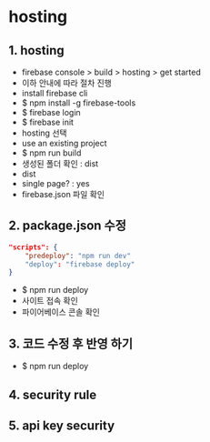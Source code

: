 # hosting

## 1. hosting

- firebase console > build > hosting > get started
- 이하 안내에 따라 절차 진행
- install firebase cli
- $ npm install -g firebase-tools
- $ firebase login
- $ firebase init
- hosting 선택
- use an existing project
- $ npm run build
- 생성된 폴더 확인 : dist
- dist
- single page? : yes
- firebase.json 파일 확인

## 2. package.json 수정

```json
"scripts": {
    "predeploy": "npm run dev"
    "deploy": "firebase deploy"
}
```

- $ npm run deploy
- 사이트 접속 확인
- 파이어베이스 콘솔 확인

## 3. 코드 수정 후 반영 하기

- $ npm run deploy

## 4. security rule

## 5. api key security
